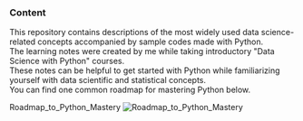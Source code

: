 ### Content
This repository contains descriptions of the most widely used data science-related concepts accompanied by sample codes made with Python.<br>
The learning notes were created by me while taking introductory "Data Science with Python" courses.<br>
These notes can be helpful to get started with Python while familiarizing yourself with data scientific and statistical concepts.<br>
You can find one common roadmap for mastering Python below.

Roadmap_to_Python_Mastery ![Roadmap_to_Python_Mastery](https://github.com/Julieta7312/Data_science_learning_notes/assets/67333826/1dd1fbca-b5b4-41b4-982b-8d6ef7f36636)
